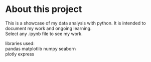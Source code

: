 # About this project

This is a showcase of my data analysis with python. It is intended to document my work and ongoing learning.   
Select any .ipynb file to see my work.  

libraries used:  
pandas
matplotlib
numpy
seaborn  
plotly express  
